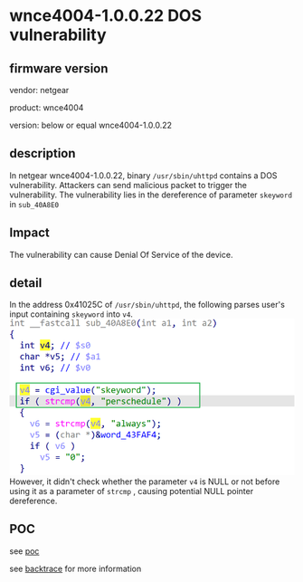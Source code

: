 # wnce4004-1.0.0.22 DOS vulnerability
## firmware version
vendor: netgear

product: wnce4004

version: below or equal wnce4004-1.0.0.22

## description
In netgear wnce4004-1.0.0.22, binary `/usr/sbin/uhttpd` contains a DOS vulnerability. Attackers can send malicious packet to trigger the vulnerability. The vulnerability lies in the dereference of parameter `skeyword` in `sub_40A8E0`

## Impact
The vulnerability can cause Denial Of Service of the device.

## detail
In the address 0x41025C of `/usr/sbin/uhttpd`, the following  parses user's input containing `skeyword` into `v4`.
![alt text](image.png)
However, it didn't check whether the parameter `v4` is NULL or not before using it as a parameter of `strcmp` , causing potential NULL pointer dereference.

## POC
see [poc](./poc)

see [backtrace](./backtrace) for more information

